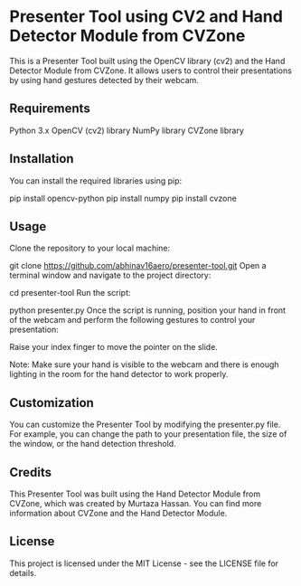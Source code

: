 # Presenter Tool using CV2 and Hand Detector Module from CVZone
This is a Presenter Tool built using the OpenCV library (cv2) and the Hand Detector Module from CVZone. It allows users to control their presentations by using hand gestures detected by their webcam.

## Requirements
Python 3.x
OpenCV (cv2) library
NumPy library
CVZone library
## Installation
You can install the required libraries using pip:

pip install opencv-python
pip install numpy
pip install cvzone
## Usage
Clone the repository to your local machine:

git clone https://github.com/abhinav16aero/presenter-tool.git
Open a terminal window and navigate to the project directory:

cd presenter-tool
Run the script:

python presenter.py
Once the script is running, position your hand in front of the webcam and perform the following gestures to control your presentation:

Raise your index finger to move the pointer on the slide.

Note: Make sure your hand is visible to the webcam and there is enough lighting in the room for the hand detector to work properly.

## Customization
You can customize the Presenter Tool by modifying the presenter.py file. For example, you can change the path to your presentation file, the size of the window, or the hand detection threshold.

## Credits
This Presenter Tool was built using the Hand Detector Module from CVZone, which was created by Murtaza Hassan. You can find more information about CVZone and the Hand Detector Module.


## License
This project is licensed under the MIT License - see the LICENSE file for details.
